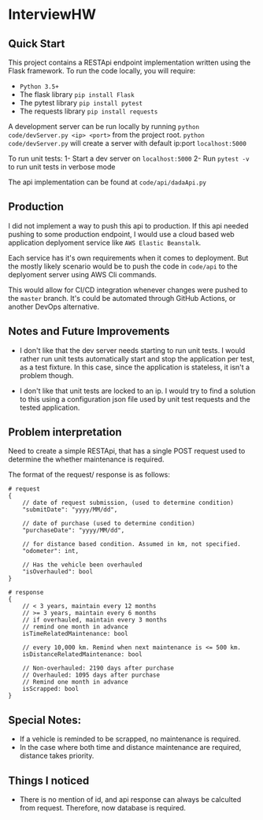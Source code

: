 # InterviewHW

## Quick Start
This project contains a RESTApi endpoint implementation written using the Flask framework. To run the code locally, you will require:
* `Python 3.5+`
* The flask library `pip install Flask`
* The pytest library `pip install pytest`
* The requests library `pip install requests`

A development server can be run locally by running `python code/devServer.py <ip> <port>` from the project root. `python code/devServer.py` will create a server with default ip:port `localhost:5000`

To run unit tests:
  1- Start a dev server on `localhost:5000`
  2- Run `pytest -v` to run unit tests in verbose mode

The api implementation can be found at `code/api/dadaApi.py`

## Production
I did not implement a way to push this api to production. If this api needed pushing to some production endpoint, I would use a cloud based web application deplyoment service like `AWS Elastic Beanstalk`.

Each service has it's own requirements when it comes to deployment. But the mostly likely scenario would be to push the code in `code/api` to the deplyoment server using AWS Cli commands. 

This would allow for CI/CD integration whenever changes were pushed to the `master` branch. It's could be automated through GitHub Actions, or another DevOps alternative. 

## Notes and Future Improvements
* I don't like that the dev server needs starting to run unit tests. I would rather run unit tests automatically start and stop the application per test, as a test fixture. In this case, since the application is stateless, it isn't a problem though. 

* I don't like that unit tests are locked to an ip. I would try to find a solution to this using a configuration json file used by unit test requests and the tested application. 

## Problem interpretation
Need to create a simple RESTApi, that has a single POST request used to determine the whether maintenance is required. 

The format of the request/ response is as follows:

```
# request
{
    // date of request submission, (used to determine condition)
    "submitDate": "yyyy/MM/dd",

    // date of purchase (used to determine condition)
    "purchaseDate": "yyyy/MM/dd",

    // for distance based condition. Assumed in km, not specified. 
    "odometer": int,

    // Has the vehicle been overhauled
    "isOverhauled": bool
}

# response
{
    // < 3 years, maintain every 12 months
    // >= 3 years, maintain every 6 months
    // if overhauled, maintain every 3 months
    // remind one month in advance
    isTimeRelatedMaintenance: bool
    
    // every 10,000 km. Remind when next maintenance is <= 500 km.
    isDistanceRelatedMaintenance: bool
    
    // Non-overhauled: 2190 days after purchase
    // Overhauled: 1095 days after purchase
    // Remind one month in advance
    isScrapped: bool
}
```

## Special Notes:
* If a vehicle is reminded to be scrapped, no maintenance is required. 
* In the case where both time and distance maintenance are required, distance takes priority.  

## Things I noticed
* There is no mention of id, and api response can always be calculted from request. Therefore, now database is required. 
